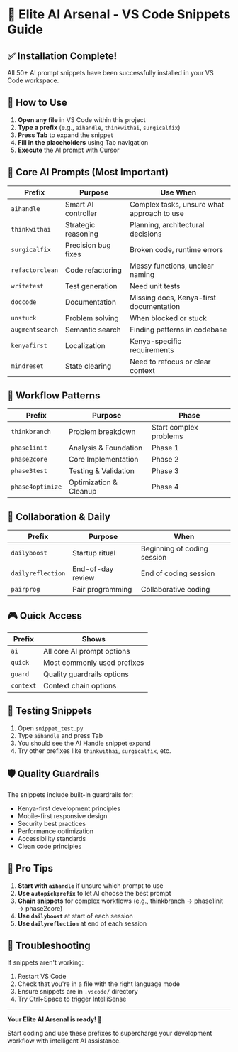 # 🚀 Elite AI Arsenal - VS Code Snippets Guide

## ✅ Installation Complete!

All 50+ AI prompt snippets have been successfully installed in your VS Code workspace. 

## 🎯 How to Use

1. **Open any file** in VS Code within this project
2. **Type a prefix** (e.g., `aihandle`, `thinkwithai`, `surgicalfix`)
3. **Press Tab** to expand the snippet
4. **Fill in the placeholders** using Tab navigation
5. **Execute** the AI prompt with Cursor

## 🧠 Core AI Prompts (Most Important)

| Prefix | Purpose | Use When |
|--------|---------|----------|
| `aihandle` | Smart AI controller | Complex tasks, unsure what approach to use |
| `thinkwithai` | Strategic reasoning | Planning, architectural decisions |
| `surgicalfix` | Precision bug fixes | Broken code, runtime errors |
| `refactorclean` | Code refactoring | Messy functions, unclear naming |
| `writetest` | Test generation | Need unit tests |
| `doccode` | Documentation | Missing docs, Kenya-first documentation |
| `unstuck` | Problem solving | When blocked or stuck |
| `augmentsearch` | Semantic search | Finding patterns in codebase |
| `kenyafirst` | Localization | Kenya-specific requirements |
| `mindreset` | State clearing | Need to refocus or clear context |

## 🔄 Workflow Patterns

| Prefix | Purpose | Phase |
|--------|---------|--------|
| `thinkbranch` | Problem breakdown | Start complex problems |
| `phase1init` | Analysis & Foundation | Phase 1 |
| `phase2core` | Core Implementation | Phase 2 |
| `phase3test` | Testing & Validation | Phase 3 |
| `phase4optimize` | Optimization & Cleanup | Phase 4 |

## 🤝 Collaboration & Daily

| Prefix | Purpose | When |
|--------|---------|------|
| `dailyboost` | Startup ritual | Beginning of coding session |
| `dailyreflection` | End-of-day review | End of coding session |
| `pairprog` | Pair programming | Collaborative coding |

## 🎮 Quick Access

| Prefix | Shows |
|--------|-------|
| `ai` | All core AI prompt options |
| `quick` | Most commonly used prefixes |
| `guard` | Quality guardrails options |
| `context` | Context chain options |

## 🧪 Testing Snippets

1. Open `snippet_test.py` 
2. Type `aihandle` and press Tab
3. You should see the AI Handle snippet expand
4. Try other prefixes like `thinkwithai`, `surgicalfix`, etc.

## 🛡️ Quality Guardrails

The snippets include built-in guardrails for:
- Kenya-first development principles
- Mobile-first responsive design
- Security best practices
- Performance optimization
- Accessibility standards
- Clean code principles

## 🎯 Pro Tips

1. **Start with `aihandle`** if unsure which prompt to use
2. **Use `autopickprefix`** to let AI choose the best prompt
3. **Chain snippets** for complex workflows (e.g., thinkbranch → phase1init → phase2core)
4. **Use `dailyboost`** at start of each session
5. **Use `dailyreflection`** at end of each session

## 🔧 Troubleshooting

If snippets aren't working:
1. Restart VS Code
2. Check that you're in a file with the right language mode
3. Ensure snippets are in `.vscode/` directory
4. Try Ctrl+Space to trigger IntelliSense

---

**Your Elite AI Arsenal is ready! 🚀**

Start coding and use these prefixes to supercharge your development workflow with intelligent AI assistance.